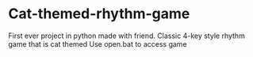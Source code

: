 # Cat-themed-rhythm-game
First ever project in python made with friend. Classic 4-key style rhythm game that is cat themed
Use open.bat to access game
